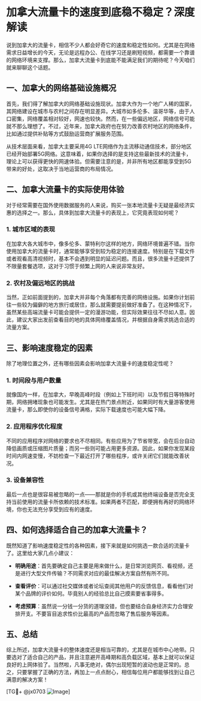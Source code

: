 # 加拿大流量卡的速度到底稳不稳定？深度解读

说到加拿大的流量卡，相信不少人都会好奇它的速度和稳定性如何。尤其是在网络需求日益增长的今天，无论是远程办公、在线学习还是刷短视频，都需要一个靠谱的网络环境来支撑。那么，加拿大流量卡到底能不能满足我们的期待呢？今天咱们就来聊聊这个话题。

## 一、加拿大的网络基础设施概况

首先，我们得了解加拿大的网络基础设施现状。加拿大作为一个地广人稀的国家，其网络建设在城市与农村之间存在明显差异。大城市如多伦多、温哥华等，由于人口密集，网络覆盖相对较好，网速也较快。然而，在一些偏远地区，网络信号可能就不那么理想了。不过，近年来，加拿大政府也在努力改善农村地区的网络条件，比如通过提供补贴等方式鼓励运营商扩展服务范围。

从技术层面来看，加拿大主要采用4G LTE网络作为主流移动通信技术，部分地区已经开始部署5G网络。这意味着，如果你选择的是支持这些最新技术的流量卡，理论上可以获得更快的网速体验。但需要注意的是，并非所有地区都能享受到5G带来的好处，这取决于当地运营商的布局情况。

## 二、加拿大流量卡的实际使用体验

对于经常需要在国外使用数据服务的人来说，购买一张本地流量卡无疑是最经济实惠的选择之一。那么，具体到加拿大流量卡的表现上，它究竟表现如何呢？

### 1. 城市区域的表现

在加拿大各大城市中，像多伦多、蒙特利尔这样的地方，网络环境普遍不错。当你使用加拿大的流量卡时，通常能够享受到较为稳定的连接速度。特别是在下载文件或者观看高清视频时，基本不会遇到明显的延迟问题。而且，很多流量卡还提供了不限量套餐选项，这对于习惯于频繁上网的人来说非常友好。

### 2. 农村及偏远地区的挑战

当然，正如前面提到的，加拿大并非每个角落都有完善的网络设施。如果你计划前往一些较为偏僻的地方旅行或居住，那么就需要提前做好准备了。在这种情况下，虽然某些高端流量卡可能会提供一定的漫游功能，但实际效果往往不尽如人意。因此，建议大家出发前查看目的地的具体网络覆盖情况，并根据自身需求挑选合适的流量方案。

## 三、影响速度稳定的因素

除了地理位置之外，还有哪些因素会影响加拿大流量卡的速度稳定性呢？

### 1. 时间段与用户数量

就像国内一样，在加拿大，早晚高峰时段（例如上下班时间）以及节假日等特殊时期，网络拥堵现象也可能发生。尤其是在热门景点附近，如果同时有大量游客使用流量卡，那么即使你的设备信号满格，实际下载速度也可能大幅下降。

### 2. 应用程序优化程度

不同的应用程序对网络的要求也不尽相同。有些应用为了节省带宽，会在后台自动降低画质或压缩图片质量；而另一些则可能占用更多资源。因此，如果你发现某段时间内网速变慢，不妨检查一下最近打开了哪些程序，或许关闭它们就能改善状况。

### 3. 设备兼容性

最后一点也是很容易被忽略的一点——那就是你的手机或其他终端设备是否完全支持当前使用的流量卡所依赖的技术标准。如果两者不匹配，即便拥有再好的网络环境，你也无法充分享受到应有的速度。

## 四、如何选择适合自己的加拿大流量卡？

既然知道了影响速度稳定性的各种因素，接下来就是如何挑选一款合适的流量卡了。这里给大家几点小建议：

- **明确用途**：首先要确定自己主要是用来做什么，是日常浏览网页、看视频，还是进行大型文件传输？不同需求对应的最佳解决方案自然有所不同。
  
- **查看评价**：可以通过社交媒体或者论坛查阅其他用户的反馈信息，看看他们对某个品牌的评价如何。毕竟别人的经验总比自己摸索要省事得多。

- **考虑预算**：虽然说一分钱一分货的道理没错，但也要结合自身经济实力合理安排开支。不要盲目追求性价比最高的产品而忽略了售后服务等因素。

## 五、总结

综上所述，加拿大流量卡的整体速度还是相当可靠的，尤其是在城市中心地带。只要选对了适合自己的产品，并且注意避开高峰期和高负载区域，基本上就可以保证良好的上网体验了。当然啦，凡事无绝对，偶尔出现短暂的波动也是正常的。总之，只要掌握了正确的方法，再加上一点点耐心，相信每位用户都能够找到让自己满意的解决方案！

[TG💪+ @jx0703 ![Image](https://github.com/user-attachments/assets/dbca1d08-cadb-493c-b0ec-ad6f7a83f270)]